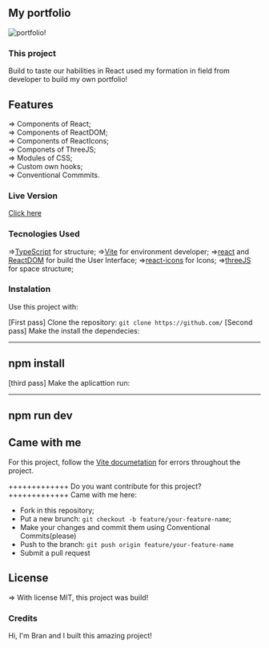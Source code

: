 ## My portfolio

![portfolio!](src/portfolio.gif)


### This project

Build to taste our habilities in React used my formation in field from developer to build my own portfolio!

## Features

=> Components of React; <br>
=> Components of ReactDOM; <br>
=> Components of ReactIcons; <br>
=> Componets of ThreeJS; <br>
=> Modules of CSS; <br>
=> Custom own hooks; <br>
=> Conventional Commmits. <br>

### Live Version 

<a href="https://3d-portifolio-five.vercel.app/">Click here</a>

### Tecnologies Used

=>[TypeScript](https://www.typescriptlang.org/) for structure;
=>[Vite](https://vitejs.dev/) for environment developer;
=>[react](https://reactjs.org/) and [ReactDOM](https://reactjs.org/docs/react-dom.html) for build the User Interface;
=>[react-icons](https://react-icons.github.io/react-icons/) for Icons;
=>[threeJS](https://threejs.org/) for space structure; 


### Instalation 

Use this project with:

[First pass] Clone the repository: `git clone https://github.com/`
[Second pass] Make the install the dependecies:

---------------------
npm install
---------------------
[third pass] Make the aplicattion run:

--------------------
npm run dev
---------------------
## Came with me

For this project, follow the <a href="https://vitejs.dev/guide/">Vite documetation</a> for errors throughout the project.

+++++++++++++
Do you want contribute for this project?
+++++++++++++
Came with me here:

+ Fork in this repository;
+ Put a new brunch: `git checkout -b feature/your-feature-name`;
+ Make your changes and commit them using Conventional Commits(please)
+ Push to the branch: `git push origin feature/your-feature-name`
+ Submit a pull request

## License

=> With license MIT, this project was build!

### Credits

Hi, I'm Bran and I built this amazing project!
